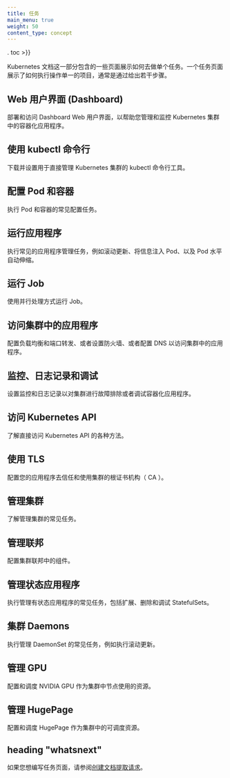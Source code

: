 ```yaml
---
title: 任务
main_menu: true
weight: 50
content_type: concept
---
```

<!--
---
title: Tasks
main_menu: true
weight: 50

content_type: concept
---
-->

. toc >}}

<!-- overview -->

Kubernetes 文档这一部分包含的一些页面展示如何去做单个任务。一个任务页面展示了如何执行操作单一的项目，通常是通过给出若干步骤。
<!--
This section of the Kubernetes documentation contains pages that
show how to do individual tasks. A task page shows how to do a
single thing, typically by giving a short sequence of steps.
-->



<!-- body -->

## Web 用户界面 (Dashboard)

部署和访问 Dashboard Web 用户界面，以帮助您管理和监控 Kubernetes 集群中的容器化应用程序。

<!--
## Web UI (Dashboard)

Deploy and access the Dashboard web user interface to help you manage and monitor containerized applications in a Kubernetes cluster.
-->

## 使用 kubectl 命令行

下载并设置用于直接管理 Kubernetes 集群的 kubectl 命令行工具。

<!--
## Using the kubectl Command-line

Install and setup the `kubectl` command-line tool used to directly manage Kubernetes clusters.
-->

## 配置 Pod 和容器

执行 Pod 和容器的常见配置任务。

<!--
## Configuring Pods and Containers

Perform common configuration tasks for Pods and Containers.
-->

## 运行应用程序

执行常见的应用程序管理任务，例如滚动更新、将信息注入 Pod、以及 Pod 水平自动伸缩。

<!--
## Running Applications

Perform common application management tasks, such as rolling updates, injecting information into pods, and horizontal Pod autoscaling.
-->

## 运行 Job

使用并行处理方式运行 Job。

<!--
## Running Jobs

Run Jobs using parallel processing.
-->

## 访问集群中的应用程序

配置负载均衡和端口转发、或者设置防火墙、或者配置 DNS 以访问集群中的应用程序。

<!--
## Accessing Applications in a Cluster

Configure load balancing, port forwarding, or setup firewall or DNS configurations to access applications in a cluster.
-->

## 监控、日志记录和调试

设置监控和日志记录以对集群进行故障排除或者调试容器化应用程序。

<!--
## Monitoring, Logging, and Debugging

Setup monitoring and logging to troubleshoot a cluster or debug a containerized application.
-->

## 访问 Kubernetes API

了解直接访问 Kubernetes API 的各种方法。

<!--
## Accessing the Kubernetes API

Learn various methods to directly access the Kubernetes API.
-->

## 使用 TLS

配置您的应用程序去信任和使用集群的根证书机构（ CA ）。

<!--
## Using TLS

Configure your application to trust and use the cluster root Certificate Authority (CA).
-->

## 管理集群

了解管理集群的常见任务。

<!--
## Administering a Cluster

Learn common tasks for administering a cluster.
-->

## 管理联邦

配置集群联邦中的组件。

<!--
## Administering Federation

Configure components in a cluster federation.
-->

## 管理状态应用程序

执行管理有状态应用程序的常见任务，包括扩展、删除和调试 StatefulSets。

<!--
## Managing Stateful Applications

Perform common tasks for managing Stateful applications, including scaling, deleting, and debugging StatefulSets.
-->

## 集群 Daemons

执行管理 DaemonSet 的常见任务，例如执行滚动更新。

<!--
## Cluster Daemons

Perform common tasks for managing a DaemonSet, such as performing a rolling update.
-->

## 管理 GPU

配置和调度 NVIDIA GPU 作为集群中节点使用的资源。

<!--
## Managing GPUs

Configure and schedule NVIDIA GPUs for use as a resource by nodes in a cluster.
-->

## 管理 HugePage

配置和调度 HugePage 作为集群中的可调度资源。

<!--
## Managing HugePages

Configure and schedule huge pages as a schedulable resource in a cluster.
-->



##  heading "whatsnext" 


如果您想编写任务页面，请参阅[创建文档提取请求](/docs/home/contribute/create-pull-request/)。
<!--
If you would like to write a task page, see
[Creating a Documentation Pull Request](/docs/home/contribute/create-pull-request/).
-->


